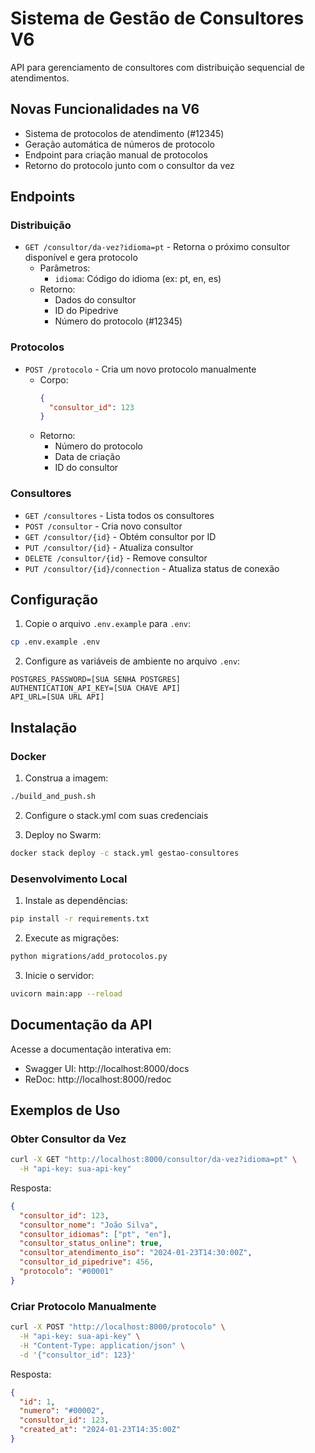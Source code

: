 # Sistema de Gestão de Consultores V6

API para gerenciamento de consultores com distribuição sequencial de atendimentos.

## Novas Funcionalidades na V6

- Sistema de protocolos de atendimento (#12345)
- Geração automática de números de protocolo
- Endpoint para criação manual de protocolos
- Retorno do protocolo junto com o consultor da vez

## Endpoints

### Distribuição

- `GET /consultor/da-vez?idioma=pt` - Retorna o próximo consultor disponível e gera protocolo
  - Parâmetros:
    - `idioma`: Código do idioma (ex: pt, en, es)
  - Retorno:
    - Dados do consultor
    - ID do Pipedrive
    - Número do protocolo (#12345)

### Protocolos

- `POST /protocolo` - Cria um novo protocolo manualmente
  - Corpo:
    ```json
    {
      "consultor_id": 123
    }
    ```
  - Retorno:
    - Número do protocolo
    - Data de criação
    - ID do consultor

### Consultores

- `GET /consultores` - Lista todos os consultores
- `POST /consultor` - Cria novo consultor
- `GET /consultor/{id}` - Obtém consultor por ID
- `PUT /consultor/{id}` - Atualiza consultor
- `DELETE /consultor/{id}` - Remove consultor
- `PUT /consultor/{id}/connection` - Atualiza status de conexão

## Configuração

1. Copie o arquivo `.env.example` para `.env`:
```bash
cp .env.example .env
```

2. Configure as variáveis de ambiente no arquivo `.env`:
```env
POSTGRES_PASSWORD=[SUA SENHA POSTGRES]
AUTHENTICATION_API_KEY=[SUA CHAVE API]
API_URL=[SUA URL API]
```

## Instalação

### Docker

1. Construa a imagem:
```bash
./build_and_push.sh
```

2. Configure o stack.yml com suas credenciais

3. Deploy no Swarm:
```bash
docker stack deploy -c stack.yml gestao-consultores
```

### Desenvolvimento Local

1. Instale as dependências:
```bash
pip install -r requirements.txt
```

2. Execute as migrações:
```bash
python migrations/add_protocolos.py
```

3. Inicie o servidor:
```bash
uvicorn main:app --reload
```

## Documentação da API

Acesse a documentação interativa em:
- Swagger UI: http://localhost:8000/docs
- ReDoc: http://localhost:8000/redoc

## Exemplos de Uso

### Obter Consultor da Vez

```bash
curl -X GET "http://localhost:8000/consultor/da-vez?idioma=pt" \
  -H "api-key: sua-api-key"
```

Resposta:
```json
{
  "consultor_id": 123,
  "consultor_nome": "João Silva",
  "consultor_idiomas": ["pt", "en"],
  "consultor_status_online": true,
  "consultor_atendimento_iso": "2024-01-23T14:30:00Z",
  "consultor_id_pipedrive": 456,
  "protocolo": "#00001"
}
```

### Criar Protocolo Manualmente

```bash
curl -X POST "http://localhost:8000/protocolo" \
  -H "api-key: sua-api-key" \
  -H "Content-Type: application/json" \
  -d '{"consultor_id": 123}'
```

Resposta:
```json
{
  "id": 1,
  "numero": "#00002",
  "consultor_id": 123,
  "created_at": "2024-01-23T14:35:00Z"
}
